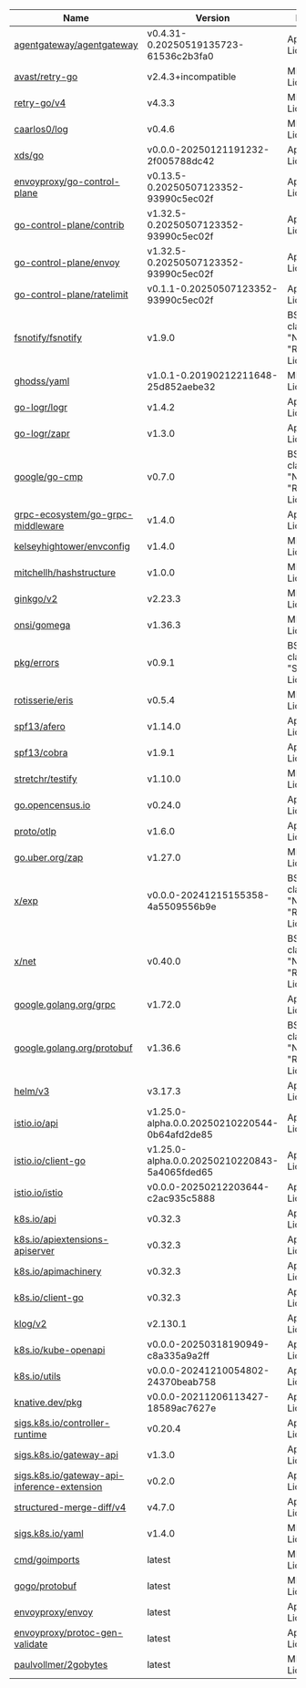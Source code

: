 Name|Version|License
---|---|---
[agentgateway/agentgateway](https://github.com/agentgateway/agentgateway)|v0.4.31-0.20250519135723-61536c2b3fa0|Apache License 2.0
[avast/retry-go](https://github.com/avast/retry-go)|v2.4.3+incompatible|MIT License
[retry-go/v4](https://github.com/avast/retry-go)|v4.3.3|MIT License
[caarlos0/log](https://github.com/caarlos0/log)|v0.4.6|MIT License
[xds/go](https://github.com/cncf/xds)|v0.0.0-20250121191232-2f005788dc42|Apache License 2.0
[envoyproxy/go-control-plane](https://github.com/envoyproxy/go-control-plane)|v0.13.5-0.20250507123352-93990c5ec02f|Apache License 2.0
[go-control-plane/contrib](https://github.com/envoyproxy/go-control-plane)|v1.32.5-0.20250507123352-93990c5ec02f|Apache License 2.0
[go-control-plane/envoy](https://github.com/envoyproxy/go-control-plane)|v1.32.5-0.20250507123352-93990c5ec02f|Apache License 2.0
[go-control-plane/ratelimit](https://github.com/envoyproxy/go-control-plane)|v0.1.1-0.20250507123352-93990c5ec02f|Apache License 2.0
[fsnotify/fsnotify](https://github.com/fsnotify/fsnotify)|v1.9.0|BSD 3-clause "New" or "Revised" License
[ghodss/yaml](https://github.com/ghodss/yaml)|v1.0.1-0.20190212211648-25d852aebe32|MIT License
[go-logr/logr](https://github.com/go-logr/logr)|v1.4.2|Apache License 2.0
[go-logr/zapr](https://github.com/go-logr/zapr)|v1.3.0|Apache License 2.0
[google/go-cmp](https://github.com/google/go-cmp)|v0.7.0|BSD 3-clause "New" or "Revised" License
[grpc-ecosystem/go-grpc-middleware](https://github.com/grpc-ecosystem/go-grpc-middleware)|v1.4.0|Apache License 2.0
[kelseyhightower/envconfig](https://github.com/kelseyhightower/envconfig)|v1.4.0|MIT License
[mitchellh/hashstructure](https://github.com/mitchellh/hashstructure)|v1.0.0|MIT License
[ginkgo/v2](https://github.com/onsi/ginkgo)|v2.23.3|MIT License
[onsi/gomega](https://github.com/onsi/gomega)|v1.36.3|MIT License
[pkg/errors](https://github.com/pkg/errors)|v0.9.1|BSD 2-clause "Simplified" License
[rotisserie/eris](https://github.com/rotisserie/eris)|v0.5.4|MIT License
[spf13/afero](https://github.com/spf13/afero)|v1.14.0|Apache License 2.0
[spf13/cobra](https://github.com/spf13/cobra)|v1.9.1|Apache License 2.0
[stretchr/testify](https://github.com/stretchr/testify)|v1.10.0|MIT License
[go.opencensus.io](https://go.opencensus.io)|v0.24.0|Apache License 2.0
[proto/otlp](https://go.opentelemetry.io/proto/otlp)|v1.6.0|Apache License 2.0
[go.uber.org/zap](https://go.uber.org/zap)|v1.27.0|MIT License
[x/exp](https://golang.org/x/exp)|v0.0.0-20241215155358-4a5509556b9e|BSD 3-clause "New" or "Revised" License
[x/net](https://golang.org/x/net)|v0.40.0|BSD 3-clause "New" or "Revised" License
[google.golang.org/grpc](https://google.golang.org/grpc)|v1.72.0|Apache License 2.0
[google.golang.org/protobuf](https://google.golang.org/protobuf)|v1.36.6|BSD 3-clause "New" or "Revised" License
[helm/v3](https://helm.sh/helm/v3)|v3.17.3|Apache License 2.0
[istio.io/api](https://istio.io/api)|v1.25.0-alpha.0.0.20250210220544-0b64afd2de85|Apache License 2.0
[istio.io/client-go](https://istio.io/client-go)|v1.25.0-alpha.0.0.20250210220843-5a4065fded65|Apache License 2.0
[istio.io/istio](https://istio.io/istio)|v0.0.0-20250212203644-c2ac935c5888|Apache License 2.0
[k8s.io/api](https://k8s.io/api)|v0.32.3|Apache License 2.0
[k8s.io/apiextensions-apiserver](https://k8s.io/apiextensions-apiserver)|v0.32.3|Apache License 2.0
[k8s.io/apimachinery](https://k8s.io/apimachinery)|v0.32.3|Apache License 2.0
[k8s.io/client-go](https://k8s.io/client-go)|v0.32.3|Apache License 2.0
[klog/v2](https://k8s.io/klog/v2)|v2.130.1|Apache License 2.0
[k8s.io/kube-openapi](https://k8s.io/kube-openapi)|v0.0.0-20250318190949-c8a335a9a2ff|Apache License 2.0
[k8s.io/utils](https://k8s.io/utils)|v0.0.0-20241210054802-24370beab758|Apache License 2.0
[knative.dev/pkg](https://knative.dev/pkg)|v0.0.0-20211206113427-18589ac7627e|Apache License 2.0
[sigs.k8s.io/controller-runtime](https://sigs.k8s.io/controller-runtime)|v0.20.4|Apache License 2.0
[sigs.k8s.io/gateway-api](https://sigs.k8s.io/gateway-api)|v1.3.0|Apache License 2.0
[sigs.k8s.io/gateway-api-inference-extension](https://sigs.k8s.io/gateway-api-inference-extension)|v0.2.0|Apache License 2.0
[structured-merge-diff/v4](https://sigs.k8s.io/structured-merge-diff/v4)|v4.7.0|Apache License 2.0
[sigs.k8s.io/yaml](https://sigs.k8s.io/yaml)|v1.4.0|MIT License
[cmd/goimports](https://golang.org/x/tools/cmd/goimports)|latest|MIT License
[gogo/protobuf](https://github.com/gogo/protobuf)|latest|MIT License
[envoyproxy/envoy](https://github.com/envoyproxy/envoy)|latest|Apache License 2.0
[envoyproxy/protoc-gen-validate](https://github.com/envoyproxy/protoc-gen-validate)|latest|Apache License 2.0
[paulvollmer/2gobytes](https://github.com/paulvollmer/2gobytes)|latest|MIT License
